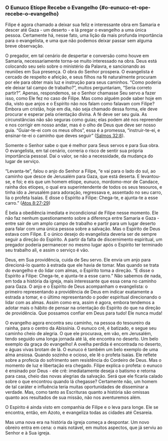 ### O Eunuco Etíope Recebe o Evangelho {#o-eunuco-et-ope-recebe-o-evangelho}

Filipe é agora chamado a deixar sua feliz e interessante obra em Samaria e descer até Gaza - um deserto - e lá pregar o evangelho a uma única pessoa. Certamente há, nesse fato, uma lição da mais profunda importância para o evangelista, e uma que não podemos deixar passar sem alguma breve observação.

O pregador, em tal cenário de despertar e conversão como houve em Samaria, necessariamente torna-se muito interessado na obra. Deus está colocando seu selo sobre o ministério da Palavra, e sancionando as reuniões em Sua presença. O obra do Senhor prospera. O evangelista é cercado de respeito e afeição, e seus filhos na fé naturalmente procuram por ele para obter mais luz e instrução para seus caminhos. “Como poderia ele deixar tal campo de trabalho?”, muitos perguntariam, “Seria correto partir?”. Apenas, respondemos, se o Senhor chamasse Seu servo a fazer isso, como Ele fez no caso de Filipe. Mas como alguém pode saber hoje em dia, visto que anjos e o Espírito não nos falam como falavam com Filipe? Embora um cristão, hoje em dia, não seja chamado dessa forma, ele deve procurar e esperar pela orientação divina. A fé deve ser seu guia. As circunstâncias não são seguras como guias; elas podem até nos repreender e nos corrigir em nosso andar, mas é o olho de Deus que deve ser nosso guia. “Guiar-te-ei com os meus olhos”, essa é a promessa, “instruir-te-ei, e ensinar-te-ei o caminho que deves seguir” ([Salmos 32:8](http://bibliaonline.com.br/acf/sl/32/8)).

Somente o Senhor sabe o que é melhor para Seus servos e para Sua obra. O evangelista, em tal cenário, correria o risco de sentir sua própria importância pessoal. Daí o valor, se não a necessidade, da mudança do lugar de serviço.

“Levanta-te”, falou o anjo do Senhor a Filipe, “e vai para o lado do sul, ao caminho que desce de Jerusalém para Gaza, que está deserta. E levantou-se, e foi; e eis que um homem etíope, eunuco, mordomo-mor de Candace, rainha dos etíopes, o qual era superintendente de todos os seus tesouros, e tinha ido a Jerusalém para adoração, regressava e, assentado no seu carro, lia o profeta Isaías. E disse o Espírito a Filipe: Chega-te, e ajunta-te a esse carro.” ([Atos 8:27-29](http://bibliaonline.com.br/acf/atos/8/27-29))

É bela a obediência imediata e incondicional de Filipe nesse momento. Ele não faz nenhum questionamento sobre a diferença entre Samaria e Gaza - entre sair de um amplo campo de trabalho e partir para um lugar deserto para falar com uma única pessoa sobre a salvação. Mas o Espírito de Deus estava com Filipe. E o único desejo do evangelista deveria ser de sempre seguir a direção do Espírito. A partir da falta de discernimento espiritual, um pregador poderia permanecer no mesmo lugar após o Espírito ter terminado seu trabalho ali, e assim o serviço é vão.

Deus, em Sua providência, cuida de Seu servo. Ele envia um anjo para direcioná-lo quanto à estrada que ele havia de tomar. Mas quando se trata do evangelho e do lidar com almas, o Espírito toma a direção. “E disse o Espírito a Filipe: Chega-te, e ajunta-te a esse carro.” Não sabemos de nada, em toda a história da igreja, mais interessante que essa cena no caminho para Gaza. O anjo e o Espírito de Deus acompanham o evangelista: o primeiro representando a providência de Deus em indicar exatamente a estrada a tomar, e o último representando o poder espiritual direcionando o lidar com as almas. Assim como era, assim é agora, embora tendemos a adotar mais o hábito de pensar na orientação do Espírito do que na direção de providência. Que possamos confiar em Deus para tudo! Ele nunca muda!

O evangelho agora encontra seu caminho, na pessoa do tesoureiro da rainha, para o centro da Abissínia. O eunuco crê, é batizado, e segue seu caminho cheio de alegria. O que ele procurava, em vão, em Jerusalém, tendo seguido uma longa jornada até lá, ele encontra no deserto. Um belo exemplo da graça do evangelho! A ovelha perdida é encontrada no deserto, e águas vivas brotam de lá. O eunuco é também um belo exemplo de uma alma ansiosa. Quando sozinho e ocioso, ele lê o profeta Isaías. Ele reflete sobre a profecia do sofrimento sem resistência do Cordeiro de Deus. Mas o momento de luz e libertação era chegado. Filipe explica o profeta: o eunuco é ensinado por Deus - ele crê: imediatamente deseja o batismo e retorna para casa, cheio das novas alegrias da salvação. Será que ele ficaria calado sobre o que encontrou quando lá chegasse? Certamente não, um homem de tal caráter e influência teria muitas oportunidades de disseminar a verdade. Mas, como tanto as Escrituras quanto a história são omissas quanto aos resultados de sua missão, não nos aventuremos além.

O Espírito é ainda visto em companhia de Filipe e o leva para longe. Ele se encontra, então, em Azoto, e evangeliza todas as cidades até Cesareia.

Mas uma nova era na história da igreja começa a despontar. Um novo obreiro entra em cena: o mais notável, em muitos aspectos, que já serviu ao Senhor e à Sua igreja.